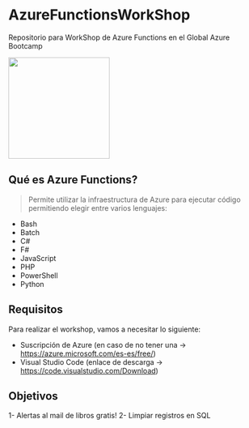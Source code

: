 # AzureFunctionsWorkShop
Repositorio para WorkShop de Azure Functions en el Global Azure Bootcamp

<img src="https://docs.microsoft.com/en-us/azure/media/index/azurefunctions.svg" width="200" />

## Qué es Azure Functions?

> Permite utilizar la infraestructura de Azure para ejecutar código permitiendo elegir entre varios lenguajes:

- Bash
- Batch
- C#
- F#
- JavaScript
- PHP
- PowerShell
- Python

## Requisitos
Para realizar el workshop, vamos a necesitar lo siguiente:

- Suscripción de Azure (en caso de no tener una -> https://azure.microsoft.com/es-es/free/)
- Visual Studio Code (enlace de descarga -> https://code.visualstudio.com/Download)

## Objetivos

1- Alertas al mail de libros gratis!
2- Limpiar registros en SQL
